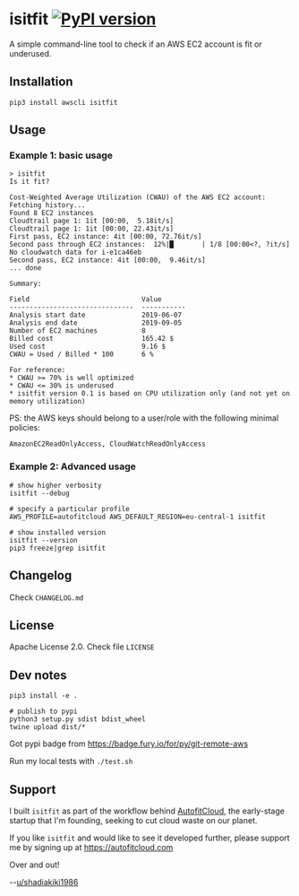 # isitfit [![PyPI version](https://badge.fury.io/py/isitfit.svg)](https://badge.fury.io/py/isitfit)

A simple command-line tool to check if an AWS EC2 account is fit or underused.


## Installation

```
pip3 install awscli isitfit
```


## Usage

### Example 1: basic usage

```
> isitfit
Is it fit?

Cost-Weighted Average Utilization (CWAU) of the AWS EC2 account:
Fetching history...
Found 8 EC2 instances
Cloudtrail page 1: 1it [00:00,  5.18it/s]
Cloudtrail page 1: 1it [00:00, 22.43it/s]
First pass, EC2 instance: 4it [00:00, 72.76it/s]
Second pass through EC2 instances:  12%|█       | 1/8 [00:00<?, ?it/s]
No cloudwatch data for i-e1ca46eb
Second pass, EC2 instance: 4it [00:00,  9.46it/s]
... done

Summary:

Field                            Value
-------------------------------  -----------
Analysis start date              2019-06-07
Analysis end date                2019-09-05
Number of EC2 machines           8
Billed cost                      165.42 $
Used cost                        9.16 $
CWAU = Used / Billed * 100       6 %

For reference:
* CWAU >= 70% is well optimized
* CWAU <= 30% is underused
* isitfit version 0.1 is based on CPU utilization only (and not yet on memory utilization)
```


PS: the AWS keys should belong to a user/role with the following minimal policies:

`AmazonEC2ReadOnlyAccess, CloudWatchReadOnlyAccess`


### Example 2: Advanced usage

```
# show higher verbosity
isitfit --debug

# specify a particular profile
AWS_PROFILE=autofitcloud AWS_DEFAULT_REGION=eu-central-1 isitfit

# show installed version
isitfit --version
pip3 freeze|grep isitfit
```


## Changelog

Check `CHANGELOG.md`


## License

Apache License 2.0. Check file `LICENSE`


## Dev notes

```
pip3 install -e .

# publish to pypi
python3 setup.py sdist bdist_wheel
twine upload dist/*
```

Got pypi badge from https://badge.fury.io/for/py/git-remote-aws

Run my local tests with `./test.sh`



## Support

I built `isitfit` as part of the workflow behind [AutofitCloud](https://autofitcloud.com), the early-stage startup that I'm founding, seeking to cut cloud waste on our planet.

If you like `isitfit` and would like to see it developed further,
please support me by signing up at https://autofitcloud.com

Over and out!

--[u/shadiakiki1986](https://www.reddit.com/user/shadiakiki1986)

